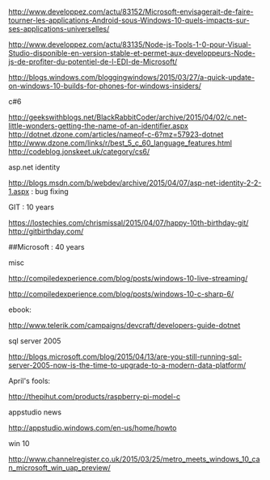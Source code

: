 
http://www.developpez.com/actu/83152/Microsoft-envisagerait-de-faire-tourner-les-applications-Android-sous-Windows-10-quels-impacts-sur-ses-applications-universelles/

http://www.developpez.com/actu/83135/Node-js-Tools-1-0-pour-Visual-Studio-disponible-en-version-stable-et-permet-aux-developpeurs-Node-js-de-profiter-du-potentiel-de-l-EDI-de-Microsoft/

http://blogs.windows.com/bloggingwindows/2015/03/27/a-quick-update-on-windows-10-builds-for-phones-for-windows-insiders/

c#6

http://geekswithblogs.net/BlackRabbitCoder/archive/2015/04/02/c.net-little-wonders-getting-the-name-of-an-identifier.aspx
http://dotnet.dzone.com/articles/nameof-c-6?mz=57923-dotnet
http://www.dzone.com/links/r/best_5_c_60_language_features.html
http://codeblog.jonskeet.uk/category/cs6/


asp.net identity

http://blogs.msdn.com/b/webdev/archive/2015/04/07/asp-net-identity-2-2-1.aspx : bug fixing


GIT : 10 years

https://lostechies.com/chrismissal/2015/04/07/happy-10th-birthday-git/
http://gitbirthday.com/


##Microsoft : 40 years

misc

http://compiledexperience.com/blog/posts/windows-10-live-streaming/

http://compiledexperience.com/blog/posts/windows-10-c-sharp-6/

ebook:

http://www.telerik.com/campaigns/devcraft/developers-guide-dotnet


sql server 2005

http://blogs.microsoft.com/blog/2015/04/13/are-you-still-running-sql-server-2005-now-is-the-time-to-upgrade-to-a-modern-data-platform/

April's fools: 

http://thepihut.com/products/raspberry-pi-model-c



appstudio news

http://appstudio.windows.com/en-us/home/howto


win 10

http://www.channelregister.co.uk/2015/03/25/metro_meets_windows_10_can_microsoft_win_uap_preview/




